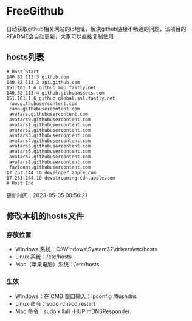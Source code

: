 # FreeGithub
自动获取github相关网站的ip地址，解决github链接不畅通的问题，该项目的README会自动更新，大家可以直接复制使用

## hosts列表
```base
# Host Start
140.82.113.3 github.com
140.82.113.3 api.github.com
151.101.1.6 github.map.fastly.net
140.82.113.4 github.githubassets.com
151.101.1.6 github.global.ssl.fastly.net
 raw.githubusercontent.com
 camo.githubusercontent.com
 avatars.githubusercontent.com
 avatars0.githubusercontent.com
 avatars1.githubusercontent.com
 avatars2.githubusercontent.com
 avatars3.githubusercontent.com
 avatars4.githubusercontent.com
 avatars5.githubusercontent.com
 avatars6.githubusercontent.com
 avatars7.githubusercontent.com
 avatars8.githubusercontent.com
 favicons.githubusercontent.com
17.253.144.10 developer.apple.com
17.253.144.10 devstreaming-cdn.apple.com
# Host End
```

更新时间：2023-05-05 08:56:21

## 修改本机的hosts文件
### 存放位置
* Windows 系统：C:\Windows\System32\drivers\etc\hosts
* Linux 系统：/etc/hosts
* Mac（苹果电脑）系统：/etc/hosts

### 生效
* Windows：在 CMD 窗口输入：ipconfig /flushdns
* Linux 命令：sudo rcnscd restart
* Mac 命令：sudo killall -HUP mDNSResponder